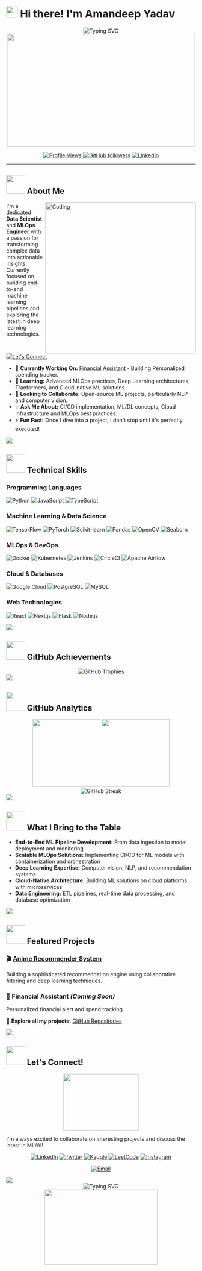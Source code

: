 # <img src="https://raw.githubusercontent.com/MartinHeinz/MartinHeinz/master/wave.gif" width="30px" height="30px" /> Hi there! I'm Amandeep Yadav

<div align="center">
  <img src="https://readme-typing-svg.herokuapp.com?font=Fira+Code&size=30&duration=3000&pause=1000&color=00D9FF&center=true&vCenter=true&width=600&lines=Data+Scientist+%26+MLOps+Engineer;Turning+Data+into+Insights;Building+Scalable+ML+Solutions;AI+%26+Deep+Learning+Enthusiast" alt="Typing SVG" />
  
  <img src="https://user-images.githubusercontent.com/74038190/225813708-98b745f2-7d22-48cf-9150-083f1b00d6c9.gif" width="500" height="300"/>
  
  [![Profile Views](https://komarev.com/ghpvc/?username=aman-yadav-ds&label=Profile%20views&color=0e75b6&style=flat)](https://github.com/aman-yadav-ds)
  [![GitHub followers](https://img.shields.io/github/followers/aman-yadav-ds?label=Followers&style=social)](https://github.com/aman-yadav-ds?tab=followers)
  [![LinkedIn](https://img.shields.io/badge/-LinkedIn-blue?style=flat&logo=Linkedin&logoColor=white)](https://linkedin.com/in/amandeep-yadav-2251b325a)
</div>

---

## <img src="https://media2.giphy.com/media/QssGEmpkyEOhBCb7e1/giphy.gif?cid=ecf05e47a0n3gi1bfqntqmob8g9aid1oyj2wr3ds3mg700bl&rid=giphy.gif" width="50" height="50"/> About Me

<img align="right" alt="Coding" width="400" src="https://user-images.githubusercontent.com/74038190/229223263-cf2e4b07-2615-4f87-9c38-e37600f8381a.gif">

I'm a dedicated **Data Scientist** and **MLOps Engineer** with a passion for transforming complex data into actionable insights. Currently focused on building end-to-end machine learning pipelines and exploring the latest in deep learning technologies. 
[![Let's Connect](https://img.shields.io/badge/Portfolio-%230e75b6?style=flat&logo=google-chrome&logoColor=white)](https://portfolio-ds-chi.vercel.app/)

- 🔭 **Currently Working On:** [Financial Assistant](https://github.com/aman-yadav-ds/finance_assistant.git) - Building Personalized spending tracker.
- 🌱 **Learning:** Advanced MLOps practices, Deep Learning architectures, Tranformers, and Cloud-native ML solutions
- 🎯 **Looking to Collaborate:** Open-source ML projects, particularly NLP and computer vision.
- 💡 **Ask Me About:** CI/CD implementation, ML/DL concepts, Cloud Infrastructure and MLOps best practices.
- ⚡ **Fun Fact:** Once I dive into a project, I don't stop until it's perfectly executed!

<img src="https://user-images.githubusercontent.com/73097560/115834477-dbab4500-a447-11eb-908a-139a6edaec5c.gif">

## <img src="https://media2.giphy.com/media/QssGEmpkyEOhBCb7e1/giphy.gif?cid=ecf05e47a0n3gi1bfqntqmob8g9aid1oyj2wr3ds3mg700bl&rid=giphy.gif" width="50" height="50"/> Technical Skills

### **Programming Languages**

![Python](https://img.shields.io/badge/-Python-3776AB?style=for-the-badge&logo=python&logoColor=white)
![JavaScript](https://img.shields.io/badge/-JavaScript-F7DF1E?style=for-the-badge&logo=javascript&logoColor=black)
![TypeScript](https://img.shields.io/badge/-TypeScript-3178C6?style=for-the-badge&logo=typescript&logoColor=white)

### **Machine Learning & Data Science**

![TensorFlow](https://img.shields.io/badge/-TensorFlow-FF6F00?style=for-the-badge&logo=tensorflow&logoColor=white)
![PyTorch](https://img.shields.io/badge/-PyTorch-FF6F00?style=for-the-badge&logo=pytorch&logoColor=white)
![Scikit-learn](https://img.shields.io/badge/-Scikit--learn-F7931E?style=for-the-badge&logo=scikit-learn&logoColor=white)
![Pandas](https://img.shields.io/badge/-Pandas-150458?style=for-the-badge&logo=pandas&logoColor=white)
![OpenCV](https://img.shields.io/badge/-OpenCV-5C3EE8?style=for-the-badge&logo=opencv&logoColor=white)
![Seaborn](https://img.shields.io/badge/-Seaborn-3776AB?style=for-the-badge&logo=python&logoColor=white)

### **MLOps & DevOps**

![Docker](https://img.shields.io/badge/-Docker-2496ED?style=for-the-badge&logo=docker&logoColor=white)
![Kubernetes](https://img.shields.io/badge/-Kubernetes-326CE5?style=for-the-badge&logo=kubernetes&logoColor=white)
![Jenkins](https://img.shields.io/badge/-Jenkins-D24939?style=for-the-badge&logo=jenkins&logoColor=white)
![CircleCI](https://img.shields.io/badge/-CircleCI-343434?style=for-the-badge&logo=circleci&logoColor=white)
![Apache Airflow](https://img.shields.io/badge/-Apache%20Airflow-231F20?style=for-the-badge&logo=apache-airflow&logoColor=white)

### **Cloud & Databases**

![Google Cloud](https://img.shields.io/badge/-Google%20Cloud-4285F4?style=for-the-badge&logo=google-cloud&logoColor=white)
![PostgreSQL](https://img.shields.io/badge/-PostgreSQL-336791?style=for-the-badge&logo=postgresql&logoColor=white)
![MySQL](https://img.shields.io/badge/-MySQL-4479A1?style=for-the-badge&logo=mysql&logoColor=white)

### **Web Technologies**

![React](https://img.shields.io/badge/-React-61DAFB?style=for-the-badge&logo=react&logoColor=black)
![Next.js](https://img.shields.io/badge/-Next.js-000000?style=for-the-badge&logo=next.js&logoColor=white)
![Flask](https://img.shields.io/badge/-Flask-000000?style=for-the-badge&logo=flask&logoColor=white)
![Node.js](https://img.shields.io/badge/-Node.js-339933?style=for-the-badge&logo=node.js&logoColor=white)

<img src="https://user-images.githubusercontent.com/73097560/115834477-dbab4500-a447-11eb-908a-139a6edaec5c.gif">

## <img src="https://media.giphy.com/media/W5eoZHPpUx9sapR0eu/giphy.gif" width="50" height="50"/> GitHub Achievements

<div align="center">
  <img src="https://github-profile-trophy.vercel.app/?username=aman-yadav-ds&theme=radical&no-frame=true&row=2&column=3&margin-w=15&margin-h=15" alt="GitHub Trophies" />
</div>

<img src="https://user-images.githubusercontent.com/73097560/115834477-dbab4500-a447-11eb-908a-139a6edaec5c.gif">

## <img src="https://media.giphy.com/media/iY8CRBdQXODJSCERIr/giphy.gif" width="50" height="50"/> GitHub Analytics

<div align="center">
  <img height="180em" src="https://github-readme-stats.vercel.app/api?username=aman-yadav-ds&show_icons=true&theme=radical&include_all_commits=true&count_private=true&hide_border=true&bg_color=0D1117&title_color=FF6E96&text_color=FFFFFF&icon_color=FF6E96"/>
  <img height="180em" src="https://github-readme-stats.vercel.app/api/top-langs/?username=aman-yadav-ds&layout=compact&langs_count=8&theme=radical&hide_border=true&bg_color=0D1117&title_color=FF6E96&text_color=FFFFFF"/>
</div>

<div align="center">
  <img src="https://github-readme-streak-stats.herokuapp.com/?user=aman-yadav-ds&theme=radical&hide_border=true&background=0D1117&ring=FF6E96&fire=FF6E96&currStreakLabel=FF6E96" alt="GitHub Streak" />
</div>


<img src="https://user-images.githubusercontent.com/73097560/115834477-dbab4500-a447-11eb-908a-139a6edaec5c.gif">

## <img src="https://media.giphy.com/media/3iyKHMIKg5VWG6qHUm/giphy.gif" width="50" height="50"/> What I Bring to the Table

- **End-to-End ML Pipeline Development:** From data ingestion to model deployment and monitoring
- **Scalable MLOps Solutions:** Implementing CI/CD for ML models with containerization and orchestration
- **Deep Learning Expertise:** Computer vision, NLP, and recommendation systems
- **Cloud-Native Architecture:** Building ML solutions on cloud platforms with microservices
- **Data Engineering:** ETL pipelines, real-time data processing, and database optimization

<img src="https://user-images.githubusercontent.com/73097560/115834477-dbab4500-a447-11eb-908a-139a6edaec5c.gif">

## <img src="https://media.giphy.com/media/QssGEmpkyEOhBCb7e1/giphy.gif" width="50" height="50"/> Featured Projects

### 🎬 [Anime Recommender System](https://github.com/aman-yadav-ds/anime-recommender)
Building a sophisticated recommendation engine using collaborative filtering and deep learning techniques.

### 🎯 Financial Assistant *(Coming Soon)*
Personalized financial alert and spend tracking.

📂 **Explore all my projects:** [GitHub Repositories](https://github.com/aman-yadav-ds?tab=repositories)

<img src="https://user-images.githubusercontent.com/73097560/115834477-dbab4500-a447-11eb-908a-139a6edaec5c.gif">

## <img src="https://media.giphy.com/media/LnQjpWaON8nhr21vNW/giphy.gif" width="50" height="50"/> Let's Connect!

<div align="center">
<img src="https://media.giphy.com/media/JqmupuTVZYaQX5s094/giphy.gif" width="200" height="150">
</div>

I'm always excited to collaborate on interesting projects and discuss the latest in ML/AI!

<div align="center">
  
[![LinkedIn](https://img.shields.io/badge/-LinkedIn-0077B5?style=for-the-badge&logo=linkedin&logoColor=white&labelColor=0077B5)](https://linkedin.com/in/amandeep-yadav-2251b325a)
[![Twitter](https://img.shields.io/badge/-Twitter-1DA1F2?style=for-the-badge&logo=twitter&logoColor=white&labelColor=1DA1F2)](https://twitter.com/delulu_aman)
[![Kaggle](https://img.shields.io/badge/-Kaggle-20BEFF?style=for-the-badge&logo=kaggle&logoColor=white&labelColor=20BEFF)](https://kaggle.com/amanyadav74)
[![LeetCode](https://img.shields.io/badge/-LeetCode-FFA116?style=for-the-badge&logo=leetcode&logoColor=black&labelColor=FFA116)](https://www.leetcode.com/aman-yadav-25)
[![Instagram](https://img.shields.io/badge/-Instagram-E4405F?style=for-the-badge&logo=instagram&logoColor=white&labelColor=E4405F)](https://instagram.com/delulu.aman)

</div>

<div align="center">
  
[![Email](https://img.shields.io/badge/-Email-D14836?style=for-the-badge&logo=gmail&logoColor=white&labelColor=D14836)](mailto:ay2728850@gmail.com)

</div>

<img src="https://user-images.githubusercontent.com/73097560/115834477-dbab4500-a447-11eb-908a-139a6edaec5c.gif">

<div align="center">
  <img src="https://readme-typing-svg.herokuapp.com?font=Fira+Code&size=22&duration=3000&pause=1000&color=FF6E96&center=true&vCenter=true&width=800&lines=%F0%9F%92%A1+%22Data+is+the+new+oil%2C+but+insights+are+the+refined+fuel+that+drives+innovation.%22;%F0%9F%9A%80+Always+learning%2C+always+building%2C+always+innovating!;%E2%9C%A8+Let's+transform+data+into+impact+together!" alt="Typing SVG" />
</div>

<div align="center">
<img src="https://media.giphy.com/media/3oKIPnAiaMCws8nOsE/giphy.gif" width="300" height="200">
</div>
